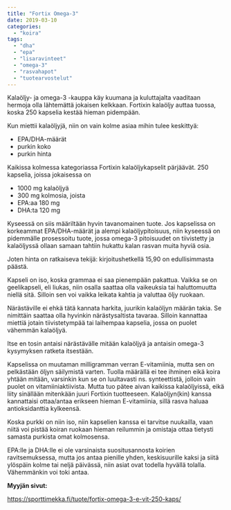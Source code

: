 ```yaml
---
title: "Fortix Omega-3"
date: 2019-03-10
categories: 
  - "koira"
tags: 
  - "dha"
  - "epa"
  - "lisaravinteet"
  - "omega-3"
  - "rasvahapot"
  - "tuotearvostelut"
---
```


Kalaöljy- ja omega-3 -kauppa käy kuumana ja kuluttajalta vaaditaan hermoja olla lähtemättä jokaisen kelkkaan. Fortixin kalaöljy auttaa tuossa, koska 250 kapselia kestää hieman pidempään.

<!--more-->

Kun miettii kalaöljyjä, niin on vain kolme asiaa mihin tulee keskittyä:

- EPA/DHA-määrät
- purkin koko
- purkin hinta

Kaikissa kolmessa kategoriassa Fortixin kalaöljykapselit pärjäävät. 250 kapselia, joissa jokaisessa on

- 1000 mg kalaöljyä
- 300 mg kolmosia, joista
- EPA:aa 180 mg
- DHA:ta 120 mg

Kyseessä on siis määriltään hyvin tavanomainen tuote. Jos kapselissa on korkeammat EPA/DHA-määrät ja alempi kalaöljypitoisuus, niin kyseessä on pidemmälle prosessoitu tuote, jossa omega-3 pitoisuudet on tiivistetty ja kalaöljyssä ollaan samaan tahtiin hukattu kalan rasvan muita hyviä osia.

Joten hinta on ratkaiseva tekijä: kirjoitushetkellä 15,90 on edullisimmasta päästä.

Kapseli on iso, koska grammaa ei saa pienempään pakattua. Vaikka se on geelikapseli, eli liukas, niin osalla saattaa olla vaikeuksia tai haluttomuutta niellä sitä. Silloin sen voi vaikka leikata kahtia ja valuttaa öljy ruokaan.

Närästäville ei ehkä tätä kannata harkita, juurikin kalaöljyn määrän takia. Se nimittäin saattaa olla hyvinkin närästysaltista tavaraa. Silloin kannattaa miettiä jotain tiivistetympää tai laihempaa kapselia, jossa on puolet vähemmän kalaöljyä.

Itse en tosin antaisi närästävälle mitään kalaöljyä ja antaisin omega-3 kysymyksen ratketa itsestään.

Kapselissa on muutaman milligramman verran E-vitamiinia, mutta sen on pelkästään öljyn säilymistä varten. Tuolla määrällä ei tee ihminen eikä koira yhtään mitään, varsinkin kun se on luultavasti ns. synteettistä, jolloin vain puolet on vitamiiniaktiivista. Mutta tuo pätee aivan kaikissa kalaöljyissä, eikä liity sinällään mitenkään juuri Fortixin tuotteeseen. Kalaöljyn(kin) kanssa kannattaisi ottaa/antaa erikseen hieman E-vitamiinia, sillä rasva haluaa antioksidanttia kylkeensä.

Koska purkki on niin iso, niin kapselien kanssa ei tarvitse nuukailla, vaan niitä voi pistää koiran ruokaan hieman reilummin ja omistaja ottaa tietysti samasta purkista omat kolmosensa.

EPA:lle ja DHA:lle ei ole varsinaista suositusannosta koirien ravitsemuksessa, mutta jos antaa pienille yhden, keskisuurille kaksi ja siitä ylöspäin kolme tai neljä päivässä, niin asiat ovat todella hyvällä tolalla. Vähemmänkin voi toki antaa.

**Myyjän sivut:**

https://sporttimekka.fi/tuote/fortix-omega-3-e-vit-250-kaps/
